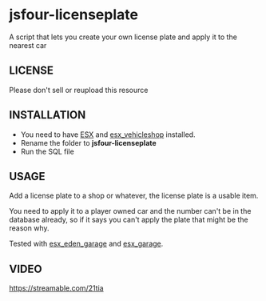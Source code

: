 # jsfour-licenseplate
A script that lets you create your own license plate and apply it to the nearest car

## LICENSE
Please don't sell or reupload this resource

## INSTALLATION
* You need to have <a href="https://github.com/ESX-Org/es_extended">ESX</a> and <a href="https://github.com/ESX-Org/esx_vehicleshop">esx_vehicleshop</a> installed.
* Rename the folder to **jsfour-licenseplate**
* Run the SQL file

## USAGE
Add a license plate to a shop or whatever, the license plate is a usable item. 

You need to apply it to a player owned car and the number can't be in the database already, so if it says you can't apply the plate that might be the reason why.

Tested with <a href="https://github.com/HumanTree92/esx_eden_garage">esx_eden_garage</a> and <a href="https://github.com/ESX-Org/esx_garage">esx_garage</a>.


## VIDEO
https://streamable.com/21tia
